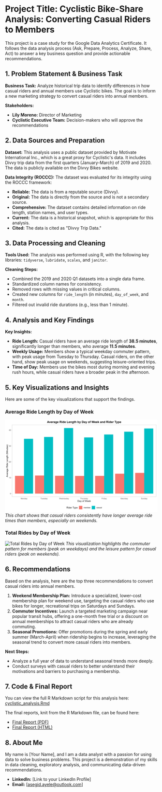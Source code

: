 # Project Title: Cyclistic Bike-Share Analysis: Converting Casual Riders to Members

This project is a case study for the Google Data Analytics Certificate. It follows the data analysis process (Ask, Prepare, Process, Analyze, Share, Act) to answer a key business question and provide actionable recommendations.

## 1. Problem Statement & Business Task

**Business Task:**
Analyze historical trip data to identify differences in how casual riders and annual members use Cyclistic bikes. The goal is to inform a new marketing strategy to convert casual riders into annual members.

**Stakeholders:**
* **Lily Moreno:** Director of Marketing
* **Cyclistic Executive Team:** Decision-makers who will approve the recommendations

## 2. Data Sources and Preparation

**Dataset:**
This analysis uses a public dataset provided by Motivate International Inc., which is a great proxy for Cyclistic's data. It includes Divvy trip data from the first quarters (January-March) of 2019 and 2020. The data is publicly available on the Divvy Bikes website.

**Data Integrity (ROCCC):**
The dataset was evaluated for its integrity using the ROCCC framework:
* **Reliable:** The data is from a reputable source (Divvy).
* **Original:** The data is directly from the source and is not a secondary source.
* **Comprehensive:** The dataset contains detailed information on ride length, station names, and user types.
* **Current:** The data is a historical snapshot, which is appropriate for this analysis.
* **Cited:** The data is cited as "Divvy Trip Data."

## 3. Data Processing and Cleaning

**Tools Used:**
The analysis was performed using R, with the following key libraries: `tidyverse`, `lubridate`, `scales`, and `janitor`.

**Cleaning Steps:**
* Combined the 2019 and 2020 Q1 datasets into a single data frame.
* Standardized column names for consistency.
* Removed rows with missing values in critical columns.
* Created new columns for `ride_length` (in minutes), `day_of_week`, and `month`.
* Filtered out invalid ride durations (e.g., less than 1 minute).

## 4. Analysis and Key Findings

**Key Insights:**
* **Ride Length:** Casual riders have an average ride length of **38.5 minutes**, significantly longer than members, who average **11.5 minutes**.
* **Weekly Usage:** Members show a typical weekday commuter pattern, with peak usage from Tuesday to Thursday. Casual riders, on the other hand, show peak usage on weekends, suggesting leisure-oriented trips.
* **Time of Day:** Members use the bikes most during morning and evening rush hours, while casual riders have a broader peak in the afternoon.

## 5. Key Visualizations and Insights

Here are some of the key visualizations that support the findings.

### Average Ride Length by Day of Week
![Average Ride Length by Day of Week](visualizations/avg_ride_length_by_day.png)
_This chart shows that casual riders consistently have longer average ride times than members, especially on weekends._

### Total Rides by Day of Week
![Total Rides by Day of Week](visualizations/total_rides_by_day.png)
_This visualization highlights the commuter pattern for members (peak on weekdays) and the leisure pattern for casual riders (peak on weekends)._

## 6. Recommendations

Based on the analysis, here are the top three recommendations to convert casual riders into annual members.

1.  **Weekend Membership Plan:** Introduce a specialized, lower-cost membership plan for weekend use, targeting the casual riders who use bikes for longer, recreational trips on Saturdays and Sundays.
2.  **Commuter Incentives:** Launch a targeted marketing campaign near popular transit hubs, offering a one-month free trial or a discount on annual memberships to attract casual riders who are already commuting.
3.  **Seasonal Promotions:** Offer promotions during the spring and early summer (March-April) when ridership begins to increase, leveraging the seasonal trend to convert more casual riders into members.

**Next Steps:**
* Analyze a full year of data to understand seasonal trends more deeply.
* Conduct surveys with casual riders to better understand their motivations and barriers to purchasing a membership.

## 7. Code & Final Report

You can view the full R Markdown script for this analysis here:
[cyclistic_analysis.Rmd](code/cyclistic_analysis.Rmd)

The final reports, knit from the R Markdown file, can be found here:
* [Final Report (PDF)](outputs/cyclistic_case_study.pdf)
* [Final Report (HTML)](outputs/cyclistic_case_study.html)

## 8. About Me

My name is [Your Name], and I am a data analyst with a passion for using data to solve business problems. This project is a demonstration of my skills in data cleaning, exploratory analysis, and communicating data-driven recommendations.

* **LinkedIn:** [Link to your LinkedIn Profile]
* **Email:** [asegid.ayele@outlook.com]